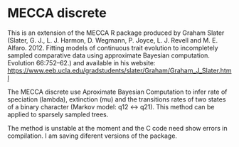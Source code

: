 MECCA discrete
========

This is an extension of the MECCA R package produced by Graham Slater (Slater, G. J., L. J. Harmon, D. Wegmann, P. Joyce, L. J. Revell and M. E. Alfaro. 2012. Fitting models of continuous trait evolution to incompletely sampled comparative data using approximate Bayesian computation. Evolution 66:752–62.) and available in his website: https://www.eeb.ucla.edu/gradstudents/slater/Graham/Graham_J_Slater.html

The MECCA discrete use Aproximate Bayesian Computation to infer rate of speciation (lambda), extinction (mu) and the transitions rates of two states of a binary character (Markov model: q12 <-> q21). This method can be applied to sparsely sampled trees.

The method is unstable at the moment and the C code need show errors in compilation. I am saving diferent versions of the package.
